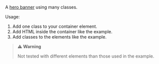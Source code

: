 A [hero banner](https://www.google.com/search?q=hero+banner) using many classes.

Usage:
1. Add one class to your container element.
2. Add HTML inside the container like the example.
3. Add classes to the elements like the example.

> **⚠️ Warning**
>
> Not tested with different elements than those used in the example.

